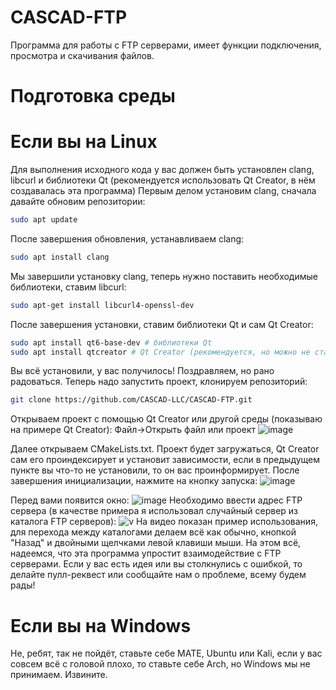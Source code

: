 # CASCAD-FTP
Программа для работы с FTP серверами, имеет функции подключения, просмотра и скачивания файлов.
# Подготовка среды

# Если вы на Linux
Для выполнения исходного кода у вас должен быть установлен clang, libcurl и библиотеки Qt (рекомендуется использовать Qt Creator, в нём создавалась эта программа)
Первым делом установим clang, сначала давайте обновим репозитории:
```bash
sudo apt update
```
После завершения обновления, устанавливаем clang:
```bash
sudo apt install clang
```
Мы завершили установку clang, теперь нужно поставить необходимые библиотеки, ставим libcurl:
```bash
sudo apt-get install libcurl4-openssl-dev
```
После завершения установки, ставим библиотеки Qt и сам Qt Creator:
```bash
sudo apt install qt6-base-dev # библиотеки Qt
sudo apt install qtcreator # Qt Creator (рекомендуется, но можно не ставить)
```
Вы всё установили, у вас получилось! Поздравляем, но рано радоваться. Теперь надо запустить проект, клонируем репозиторий:
```bash
git clone https://github.com/CASCAD-LLC/CASCAD-FTP.git
```
Открываем проект с помощью Qt Creator или другой среды (показываю на примере Qt Creator):
Файл->Открыть файл или проект
![image](https://github.com/user-attachments/assets/7f14b4da-cc52-4cd6-95da-18e5b464455d)

Далее открываем CMakeLists.txt. Проект будет загружаться, Qt Creator сам его проиндексирует и установит зависимости, если в предыдущем пункте вы что-то не установили, то он вас проинформирует.
После завершения инициализации, нажмите на кнопку запуска: ![image](https://github.com/user-attachments/assets/c6afab17-25b7-45e3-8fce-68a0f3aa8b22)

Перед вами появится окно: 
![image](https://github.com/user-attachments/assets/d11a03b1-cf3d-473c-a63f-5b5e7c1dbcb9)
Необходимо ввести адрес FTP сервера (в качестве примера я использовал случайный сервер из каталога FTP серверов):
![v](https://github.com/user-attachments/assets/47a385be-21e2-4e68-bc8b-8ae6ab55d520)
На видео показан пример использования, для перехода между каталогами делаем всё как обычно, кнопкой "Назад" и двойными щелчками левой клавиши мыши.
На этом всё, надеемся, что эта программа упростит взаимодействие с FTP серверами. Если у вас есть идея или вы столкнулись с ошибкой, то делайте пулл-реквест или сообщайте нам о проблеме, всему будем рады!

# Если вы на Windows
Не, ребят, так не пойдёт, ставьте себе MATE, Ubuntu или Kali, если у вас совсем всё с головой плохо, то ставьте себе Arch, но Windows мы не принимаем. Извините.







